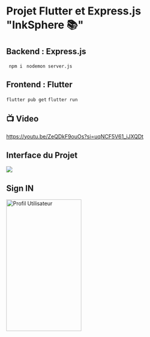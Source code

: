 # Projet Flutter et Express.js "InkSphere 📚"
## Backend : Express.js 
``` npm i```
``` nodemon server.js```

## Frontend : Flutter
``` flutter pub get ```
``` flutter run ```

## 📺 Video
https://youtu.be/ZeQDkF9ouOs?si=uqNCF5V61_iJXQDt
## Interface du Projet
![](./captures/2024-12-05_14h58_58.png)
## Sign IN
<img src="./assets/screenshots/user_profile.png" alt="Profil Utilisateur" width="200" height="350" />



